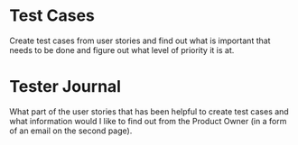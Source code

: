 # Test Cases
Create test cases from user stories and find out what is important that needs to be done and figure out what level of priority it is at. 

# Tester Journal
What part of the user stories that has been helpful to create test cases and what information would I like to find out from the Product Owner (in a form of an email on the second page). 
